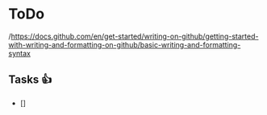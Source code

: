 # ToDo
/https://docs.github.com/en/get-started/writing-on-github/getting-started-with-writing-and-formatting-on-github/basic-writing-and-formatting-syntax
<!-- This is the link for more informations -->
## Tasks :+1:
- []  
